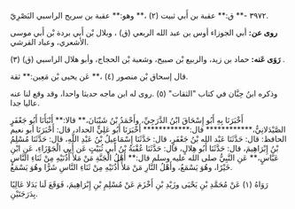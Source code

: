 ٣٩٧٢ -** ق:** عقبة بن أَبي ثبيت (٢) ،** وهو:** عقبة بن سريج الراسبي البَصْرِيّ.

**روى عن:** أبي الجوزاء أوس بن عبد الله الربعي (ق) ، وبلال بْن أَبي بردة بْن أَبي موسى الأشعري، وعباد القرشي.

**رَوَى عَنه:** حماد بن زيد، والربيع بْن صبيح، وشعبة بْن الحجاج، وأبو هلال الراسبي (ق) (٣) .

قال إسحاق بْن منصور (٤) ،** عَن يحيى بْن مَعِين:** ثقة.

وذكره ابنُ حِبَّان في كتاب "الثقات" (٥) .روى له ابن ماجه حديثا واحدا، وقد وقع لنا عنه عاليا جدا.

أَخْبَرَنَا بِهِ أَبُو إِسْحَاقَ ابْنُ الدَّرَجِيِّ، وأَحْمَدُ بْنُ شَيْبَانَ،** قالا:** أَنْبَأَنَا أَبُو جَعْفَرٍ الصَّيْدَلانِيُّ،************ قال:************ أَخْبَرَنَا أَبُو عَلِيٍّ الحداد، قال: أَخْبَرَنَا أبو نعيم الحافظ: قال: حَدَّثَنَا عَبْد الله بْنُ جَعْفَرٍ، قال: حَدَّثَنَا إِسْمَاعِيلُ بْنُ عَبْدِ اللَّهِ، قال: حَدَّثَنَا مُسْلِمُ بْنُ إِبْرَاهِيمَ، قال: حَدَّثَنَا أَبُو هِلالٍ، قال: حَدَّثَنَا عُقْبَةُ بْنُ أَبي ثُبَيْتٍ عَن أَبِي الْجَوْزَاءِ، عَنِ ابْنِ عَبَّاسٍ،** عَنِ النَّبِيُّ صلى الله عليه وسلم قال:** أَهْلُ الْجَنَّةِ مَنْ مَلأَ أُذُنَيْهِ مِنْ ثَنَاءِ النَّاسِ خَيْرًا، وهُوَ يَسْمَعُ، وأَهْلُ النَّارِ مَنْ مَلأَ أُذُنَيْهِ مِنْ ثَنَاءِ النَّاسِ شَرًّا وهُوَ يَسْمَعُ.

رَوَاهُ (١) عَنْ مُحَمَّدِ بْنِ يَحْيَى وزَيْدِ بْنِ أَخْزَمَ عَنْ مُسْلِمِ بْنِ إِبْرَاهِيمَ، فَوَقَعَ لَنا بَدَلا عَالِيًا بِدَرَجَتَيْنِ.